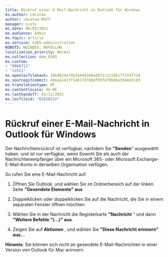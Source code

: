 ```yaml
---
title: Rückruf einer E-Mail-Nachricht in Outlook für Windows
ms.author: cmcatee
author: cmcatee-MSFT
manager: scotv
ms.date: 06/03/2021
ms.audience: Admin
ms.topic: article
ms.service: o365-administration
ROBOTS: NOINDEX, NOFOLLOW
localization_priority: Normal
ms.collection: Adm_O365
ms.custom:
- "9006712"
- "11521"
ms.openlocfilehash: 29b9624e7463a9483d6ed9f1c2119517f374f738
ms.sourcegitcommit: 49eaa1417714617d768df85fd79b65e35b6e5c83
ms.translationtype: MT
ms.contentlocale: de-DE
ms.lasthandoff: 02/11/2022
ms.locfileid: "62618232"
---
```

# <a name="how-to-recall-an-email-message-in-outlook-for-windows"></a>Rückruf einer E-Mail-Nachricht in Outlook für Windows

Der Nachrichtenrückruf ist verfügbar, nachdem Sie **"Senden**" ausgewählt haben. und ist nur verfügbar, wenn Sowohl Sie als auch der Nachrichtenempfänger über ein Microsoft 365- oder Microsoft Exchange-E-Mail-Konto in derselben Organisation verfügen. 

So rufen Sie eine E-Mail-Nachricht auf:

1. Öffnen Sie Outlook, und wählen Sie im Ordnerbereich auf der linken Seite **"Gesendete Elemente" aus**.

1. Doppelklicken oder doppelklicken Sie auf die Nachricht, die Sie in einem separaten Fenster öffnen möchten.

1. Wählen Sie in der Nachricht die Registerkarte **"Nachricht** " und dann **"Weitere Befehle "(...)" aus**.

1. Zeigen Sie auf **Aktionen** , und wählen Sie **"Diese Nachricht erinnern" aus...**

**Hinweis**: Sie können sich nicht an gesendete E-Mail-Nachrichten in einer Version von Outlook für Mac erinnern.